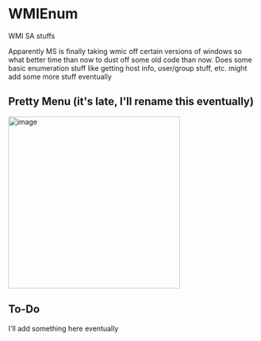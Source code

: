 # WMIEnum
WMI SA stuffs

Apparently MS is finally taking wmic off certain versions of windows so what better time than now to dust off some old code than now. Does some basic enumeration stuff like getting host info, user/group stuff, etc. might add some more stuff eventually

## Pretty Menu (it's late, I'll rename this eventually)

<img width="346" alt="image" src="https://user-images.githubusercontent.com/57014148/153346920-6c988b6e-0820-4ab0-9856-ba82db885b11.png">


## To-Do
 I'll add something here eventually
